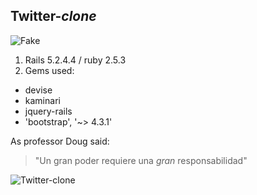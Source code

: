 ## Twitter-*clone*

![Fake](https://miro.medium.com/max/788/0*0E8cCrjd-0eB2i21.png)

1. Rails 5.2.4.4 / ruby 2.5.3
2. Gems used:
  * devise
  * kaminari
  * jquery-rails
  * 'bootstrap', '~> 4.3.1'

As professor Doug said:
> "Un gran poder requiere una *gran* responsabilidad"

![Twitter-clone](https://frozen-refuge-33014.herokuapp.com/)

